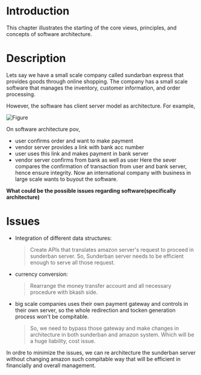 # Introduction
This chapter illustrates the starting of the core views, principles, and concepts of software architecture.

# Description
Lets say we have a small scale company called sundarban express that provides goods through online shopping. The company has a small scale software that manages the inventory, customer information, and order processing.

However, the software has client server model as architecture. For example,

![Figure](../Figures/0.client-server-model.png)

On software architecture pov, 
- user confirms order and want to make payment
- vendor server provides a link with bank acc number
- user uses this link and makes payment in bank server 
- vendor server confirms from bank as well as user 
Here the sever compares the confirmation of transaction from user and bank server, hence ensure integrity. Now an international company with business in large scale wants to buyout the software. 

**What could be the possible issues regarding software(specifically architecture)**

# Issues
- Integration of different data structures:
  > Create APIs that translates amazon server's request to proceed in sunderban server. So, Sunderban server needs to be efficient enough to serve all those request.
- currency conversion:
  > Rearrange the money transfer account and all necessary procedure with bkash side.
- big scale companies uses their own payment gateway and controls in their own server, so the whole redirection and tocken generation process won't be compitable.
  > So, we need to bypass those gateway and make changes in architecture in both sunderban and amazon system. Which will be a huge liability, cost issue.
  
In ordre to minimize the issues, we can re architecture the sunderban server without changing amazon such compitable way that will be efficient in financially and overall management.